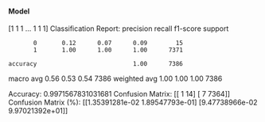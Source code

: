 #### Model
[1 1 1 ... 1 1 1]
Classification Report:
              precision    recall  f1-score   support

           0       0.12      0.07      0.09        15
           1       1.00      1.00      1.00      7371

    accuracy                           1.00      7386
   macro avg       0.56      0.53      0.54      7386
weighted avg       1.00      1.00      1.00      7386

Accuracy: 0.9971567831031681
Confusion Matrix:
[[   1   14]
 [   7 7364]]
Confusion Matrix (%):
[[1.35391281e-02 1.89547793e-01]
 [9.47738966e-02 9.97021392e+01]]
